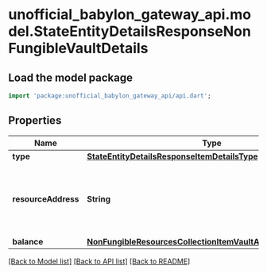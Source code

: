# unofficial_babylon_gateway_api.model.StateEntityDetailsResponseNonFungibleVaultDetails

## Load the model package
```dart
import 'package:unofficial_babylon_gateway_api/api.dart';
```

## Properties
Name | Type | Description | Notes
------------ | ------------- | ------------- | -------------
**type** | [**StateEntityDetailsResponseItemDetailsType**](StateEntityDetailsResponseItemDetailsType.md) |  | 
**resourceAddress** | **String** | Bech32m-encoded human readable version of the address. | 
**balance** | [**NonFungibleResourcesCollectionItemVaultAggregatedVaultItem**](NonFungibleResourcesCollectionItemVaultAggregatedVaultItem.md) |  | 

[[Back to Model list]](../README.md#documentation-for-models) [[Back to API list]](../README.md#documentation-for-api-endpoints) [[Back to README]](../README.md)


